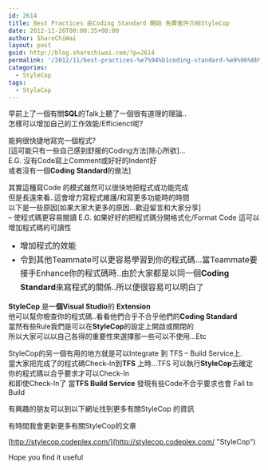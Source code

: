 ```yaml
---
id: 2614
title: Best Practices 由Coding Standard 開始 免費套件介紹StyleCop
date: 2012-11-26T00:00:35+08:00
author: ShareChiWai
layout: post
guid: http://blog.sharechiwai.com/?p=2614
permalink: '/2012/11/best-practices-%e7%94%b1coding-standard-%e9%96%8b%e5%a7%8b-%e5%85%8d%e8%b2%bb%e5%a5%97%e4%bb%b6%e4%bb%8b%e7%b4%b9stylecop/'
categories:
  - StyleCop
tags:
  - StyleCop
---
```

早前上了一個有關**SQL**的Talk上聽了一個很有道理的理論..  
怎樣可以增加自己的工作效能/Efficienct呢?

能夠很快捷地寫完一個程式?  
[這可能只有一些自己感到舒服的Coding方法[除心所欲]&#8230;  
E.G. 沒有Code寫上Comment或好好的Indent好  
或者沒有一個**Coding Standard**的做法]

其實這種寫Code 的模式雖然可以很快地把程式或功能完成  
但是長遠來看..這會增力寫程式維護/和寫更多功能時的時間  
以下是一些原因[如果大家大更多的原因&#8230;歡迎留言和大家分享]  
&#8211; 使程式碼更容易閱讀 E.G. 如果好好的把程式碼分開格式化/Format Code 這可以增加程式碼的可讀性

  * <span style="line-height: 1.714285714; font-size: 1rem;">增加程式的效能</span>
  * <span style="line-height: 1.714285714; font-size: 1rem;">令到其他Teammate可以更容易學習到你的程式碼&#8230;當Teammate要接手Enhance你的程式碼時..由於大家都是以同一個<strong>Coding Standard</strong>來寫程式的關係..所以便很容易可以明白了</span>

**StyleCop** 是一**個Visual Studio**的 **Extension**  
他可以幫你檢查你的程式碼..看看他們合乎不合乎他們的**Coding Standard**  
當然有些Rule我們是可以在**StyleCop**的設定上開啟或關閉的  
所以大家可以以自己各得的重要性來選擇那一些可以不使用&#8230;Etc

StyleCop的另一個有用的地方就是可以Integrate 到 TFS &#8211; Build Service上.  
當大家把完成了的程式碼Check-In到**TFS** 上時&#8230;TFS 可以執行**StyleCop**去確定  
你的程式碼以合乎要求才可以Check-In  
和即使Check-In了 當**TFS Build Service** 發現有些Code不合乎要求也會 Fail to Build

有興趣的朋友可以到以下網址找到更多有關StyleCop 的資訊

有時間我會更新更多有關StyleCop的文章

[http://stylecop.codeplex.com/](http://stylecop.codeplex.com/ "StyleCop")

Hope you find it useful